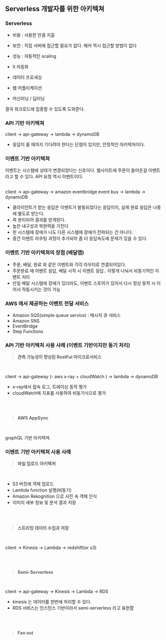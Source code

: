 ## Serverless 개발자를 위한 아키텍쳐

### Serverless

- 비용 : 사용한 만큼 지출
- 보안 : 직접 서버에 접근할 필요가 없다. 해커 역시 접근할 방법이 없다
- 성능 : 자동적인 scaling

- It 자동화
- 데이터 프로세싱
- 웹 어플리케이션
- 머신러닝 / 딥러닝

결국 워크로드에 집중할 수 있도록 도와준다.

### API 기반 아키텍쳐

client -> api-gateway -> lambda -> dynamoDB

- 응답이 올 때까지 기다려야 한다는 단점이 있지만, 안정적인 아키텍쳐이다.

### 이벤트 기반 아키텍쳐

이벤트는 시스템에 상태가 변경되었다는 신호이다. 웹사이트에 주문이 들어온걸 이벤트라고 할 수 있다. API 요청 역시 이벤트이다.
<br /><br />

client -> api-gateway -> amazon eventbridge event bus -> lambda -> dynamoDB

- 클라이언트가 받는 응답은 이벤트가 발동되었다는 응답이지, 실제 완료 응답은 나중에 별도로 받는다.
- 즉 분리되어 결과를 받게된다.
- 높은 내구성과 복원력을 가진다
- 한 시스템에 장애가 나도 다른 시스템에 장애가 전파되는 건 아니다.
- 중간 이벤트 라우팅 과정이 추가되어 좀 더 응답속도에 문제가 있을 수 있다.

### 이벤트 기반 아키텍쳐의 장점 (배달앱)

- 주문, 배달, 완료 와 같은 이벤트와 각각 라우터로 연결되어있다.
- 주문완료 때 이벤트 응답, 배달 시작 시 이벤트 응답.. 이렇게 나눠서 비동기적인 이벤트 처리
- 만일 배달 시스템에 장애가 있더라도, 이벤트 스토어가 있어서 다시 정상 동작 시 이어서 작동시키는 것이 가능

### AWS 에서 제공하는 이벤트 전달 서비스

- Amazon SQS(simple queue service) : 메시지 큐 서비스
- Amazon SNS
- EventBridge
- Step Functions

### API 기반 아키텍처 사용 사례 (이벤트 기반이지만 동기 처리)

> **관측 가능성이 향상된 RestFul 마이크로서비스**

<br />

client -> api-gateway (- aws x-ray + cloudWatch ) -> lambda -> dynamoDB

- x-ray에서 접속 로그, 트레이싱 동작 평가
- cloudWatch에 지표를 사용하여 비동기식으로 평가

<br /><br />

> **AWS AppSync**

<br />

graphQL 기반 아키텍쳐.

### 이벤트 기반 아키텍쳐 사용 사례

> **파일 업로드 아키텍쳐**

<br />

- S3 버킷에 객체 업로드
- Lambda function 실행(비동기)
- Amazon Rekognition 으로 사진 속 객체 인식
- 이미지 세부 정보 및 분석 결과 저장

<br /><br />

> **스트리밍 데이터 수집과 저장**

<br />

client -> Kinesis -> Lambda -> redshift(or s3)

<br /><br />

> **Semi-Serverless**

<br />

client -> api-gateway -> Kinesis -> Lambda -> RDS

- kinesis 는 데이터를 한번에 처리할 수 있다.
- RDS 서비스는 인스턴스 기반이라서 semi-serverless 라고 표현함

<br /><br />

> **Fan out**

<br />
